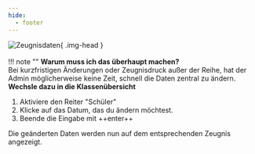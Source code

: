 ```yaml
---
hide:
  - footer
---
```


![Zeugnisdaten](../../img/02_Schritt_für_Schritt/zeugnisdaten.png){ .img-head }
<br><br>
!!! note ""
    **Warum muss ich das überhaupt machen?**<br>
    Bei kurzfristigen Änderungen oder Zeugnisdruck außer der Reihe, hat der Admin möglicherweise keine Zeit, schnell die Daten zentral zu ändern. 
<br>
**Wechsle dazu in die Klassenübersicht**

1. Aktiviere den Reiter "Schüler"
2. Klicke auf das Datum, das du ändern möchtest.
3. Beende die Eingabe mit ++enter++

Die geänderten Daten werden nun auf dem entsprechenden Zeugnis angezeigt.